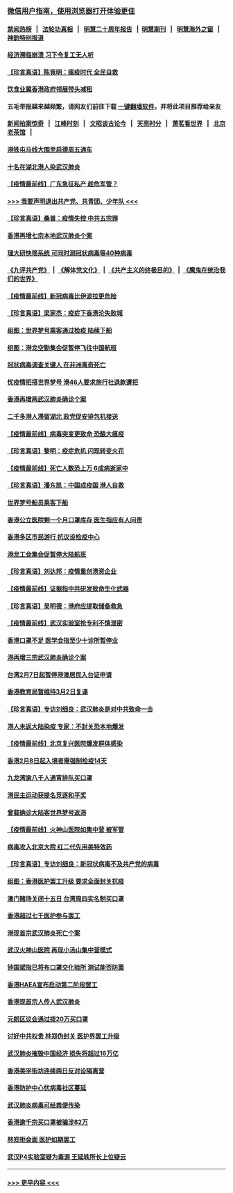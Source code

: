 ### [微信用户指南，使用浏览器打开体验更佳](https://github.com/gfw-breaker/banned-news1/blob/master/indexes/wechat-guide.md?t=0)
#### [禁闻热榜](热点新闻.md?t=0)  &nbsp;&nbsp;|&nbsp;&nbsp; [法轮功真相](https://github.com/gfw-breaker/truth/blob/master/README.md?t=0) &nbsp;&nbsp;|&nbsp;&nbsp; [明慧二十周年报告](https://github.com/gfw-breaker/mh-reports/blob/master/README.md?t=0) &nbsp;&nbsp;|&nbsp;&nbsp;[明慧期刊](https://github.com/gfw-breaker/mh-qikan) &nbsp;&nbsp;|&nbsp;&nbsp; [明慧海外之窗](https://github.com/gfw-breaker/mh-news/blob/master/README.md?t=0) &nbsp;&nbsp;|&nbsp;&nbsp; [神韵特别报道](https://github.com/gfw-breaker/mh-news/blob/master/shenyun.md?t=0)
#### [经济濒临崩溃 习下令复工无人听](../pages/nsc415/n11867269.md?t=02140655) 
#### [【珍言真语】陈竟明：瘟疫时代 全民自救](../pages/nsc415/n11866765.md?t=02140655) 
#### [饮食业冀香港政府领展带头减租](../pages/nsc415/n11864876.md?t=02140655) 
#### 五毛举报越来越频繁，请网友们前往下载 [一键翻墙软件](https://github.com/gfw-breaker/ssr-accounts)，并将此项目推荐给亲友
#### [新闻拍案惊奇](https://github.com/gfw-breaker/banned-news1/blob/master/pages/link4.md) &nbsp;&nbsp;|&nbsp;&nbsp; [江峰时刻](https://github.com/gfw-breaker/banned-news1/blob/master/pages/link4.md) &nbsp;&nbsp;|&nbsp;&nbsp; [文昭谈古论今](https://github.com/gfw-breaker/banned-news1/blob/master/pages/link4.md) &nbsp;&nbsp;|&nbsp;&nbsp; [天亮时分](https://github.com/gfw-breaker/banned-news1/blob/master/pages/link4.md) &nbsp;&nbsp;|&nbsp;&nbsp; [萧茗看世界](https://github.com/gfw-breaker/banned-news1/blob/master/pages/link4.md) &nbsp;&nbsp;|&nbsp;&nbsp; [北京老茶馆](https://github.com/gfw-breaker/banned-news1/blob/master/pages/link4.md) &nbsp;&nbsp;|&nbsp;&nbsp; 
#### [港铁屯马线大围至启德周五通车](../pages/nsc415/n11864842.md?t=02140655) 
#### [十名在湖北港人染武汉肺炎](../pages/nsc415/n11864807.md?t=02140655) 
#### [【疫情最前线】广东急征私产 趁危军管？](../pages/nsc415/n11864205.md?t=02140655) 
#### [>>> 我要声明退出共产党、共青团、少年队 <<<](https://github.com/begood0513/goodnews/blob/master/quit/letter.md) 
#### [【珍言真语】桑普：疫情失控 中共五宗罪](../pages/nsc415/n11864157.md?t=02140655) 
#### [香港再增七宗本地武汉肺炎个案](../pages/nsc415/n11862405.md?t=02140655) 
#### [理大研快筛系统 可同时测冠状病毒等40种病毒](../pages/nsc415/n11862376.md?t=02140655) 
#### [《九评共产党》](https://github.com/begood0513/9ping.md/blob/master/README.md) &nbsp;|&nbsp; [《解体党文化》](../../../../jtdwh.md/blob/master/README.md)  &nbsp;|&nbsp; [《共产主义的终极目的》](../../../../gczydzjmd.md/blob/master/README.md) &nbsp;|&nbsp; [《魔鬼在统治我们的世界》](../../../../mgztzwmdsj.md/blob/master/README.md) 
#### [【疫情最前线】新冠病毒比伊波拉更危险](../pages/nsc415/n11862199.md?t=02140655) 
#### [【珍言真语】梁家杰：疫症下香港沦失败城](../pages/nsc415/n11861588.md?t=02140655) 
#### [组图：世界梦号乘客通过检疫 陆续下船](../pages/nsc415/n11858302.md?t=02140655) 
#### [组图：港龙空勤集会促暂停飞往中国航班](../pages/nsc415/n11858190.md?t=02140655) 
#### [冠状病毒调查关键人 在非洲离奇死亡](../pages/nsc415/n11859798.md?t=02140655) 
#### [忧疫情拒搭世界梦号 港46人要求旅行社退款遭拒](../pages/nsc415/n11859849.md?t=02140655) 
#### [香港再增两武汉肺炎确诊个案](../pages/nsc415/n11859833.md?t=02140655) 
#### [二千多港人滞留湖北 政党促安排包机接送](../pages/nsc415/n11859831.md?t=02140655) 
#### [【疫情最前线】病毒突变更致命 恐酿大瘟疫](../pages/nsc415/n11859604.md?t=02140655) 
#### [【珍言真语】黎明：疫症危机 闪现转变火花](../pages/nsc415/n11859199.md?t=02140655) 
#### [【疫情最前线】死亡人数恐上万 6成病逝家中](../pages/nsc415/n11856687.md?t=02140655) 
#### [【珍言真语】潘东凯：中国成疫国 港人自救](../pages/nsc415/n11856962.md?t=02140655) 
#### [世界梦号船员乘客下船](../pages/nsc415/n11856883.md?t=02140655) 
#### [香港公立医院剩一个月口罩库存 医生指应有人问责](../pages/nsc415/n11856875.md?t=02140655) 
#### [香港多区市民游行 抗议设检疫中心](../pages/nsc415/n11856866.md?t=02140655) 
#### [港龙工会集会促暂停大陆航班](../pages/nsc415/n11856840.md?t=02140655) 
#### [【珍言真语】刘达邦：疫情重创港资企业](../pages/nsc415/n11854274.md?t=02140655) 
#### [【疫情最前线】证据指中共研发致命生化武器](../pages/nsc415/n11853087.md?t=02140655) 
#### [【珍言真语】吴明德：港府应提取储备救急](../pages/nsc415/n11852734.md?t=02140655) 
#### [【疫情最前线】武汉实验室抢专利不慎泄密](../pages/nsc415/n11850310.md?t=02140655) 
#### [香港口罩不足 医学会指至少十诊所暂停业](../pages/nsc415/n11850301.md?t=02140655) 
#### [港再增三宗武汉肺炎确诊个案](../pages/nsc415/n11850328.md?t=02140655) 
#### [台湾2月7日起暂停港澳居民入台证申请](../pages/nsc415/n11850304.md?t=02140655) 
#### [香港教育局暂维持3月2日复课](../pages/nsc415/n11850260.md?t=02140655) 
#### [【珍言真语】专访刘细良：武汉肺炎是对中共致命一击](../pages/nsc415/n11849934.md?t=02140655) 
#### [港人未返大陆染疫 专家：不封关恐本地爆发](../pages/nsc415/n11848021.md?t=02140655) 
#### [【疫情最前线】北京复兴医院爆发群体感染](../pages/nsc415/n11847626.md?t=02140655) 
#### [香港2月8日起入境者需强制检疫14天](../pages/nsc415/n11847658.md?t=02140655) 
#### [九龙湾逾八千人通宵排队买口罩](../pages/nsc415/n11847647.md?t=02140655) 
#### [港民主运动获提名竞逐和平奖](../pages/nsc415/n11847633.md?t=02140655) 
#### [曾载确诊大陆客世界梦号返港](../pages/nsc415/n11847608.md?t=02140655) 
#### [【疫情最前线】火神山医院如集中营 被军管](../pages/nsc415/n11847524.md?t=02140655) 
#### [病毒攻入北京大院 红二代先用美特效药](../pages/nsc415/n11847427.md?t=02140655) 
#### [【珍言真语】专访刘细良：新冠状病毒不及共产党的病毒](../pages/nsc415/n11847164.md?t=02140655) 
#### [组图：香港医护罢工升级 要求全面封关抗疫](../pages/nsc415/n11844107.md?t=02140655) 
#### [澳门赌场关闭十五日 台湾周四实名制买口罩](../pages/nsc415/n11845083.md?t=02140655) 
#### [香港超过七千医护参与罢工](../pages/nsc415/n11845051.md?t=02140655) 
#### [港现首宗武汉肺炎死亡个案](../pages/nsc415/n11844998.md?t=02140655) 
#### [武汉火神山医院 再现小汤山集中营模式](../pages/nsc415/n11844763.md?t=02140655) 
#### [钟国斌指已将布口罩交化验所 测试能否防菌](../pages/nsc415/n11842783.md?t=02140655) 
#### [香港HAEA宣布启动第二阶段罢工](../pages/nsc415/n11842723.md?t=02140655) 
#### [香港现首宗人传人武汉肺炎](../pages/nsc415/n11842766.md?t=02140655) 
#### [元朗区议会通过拨20万买口罩](../pages/nsc415/n11842754.md?t=02140655) 
#### [讨好中共权贵 林郑伪封关 医护界罢工升级](../pages/nsc415/n11842359.md?t=02140655) 
#### [武汉肺炎摧毁中国经济 损失将超过16万亿](../pages/nsc415/n11839723.md?t=02140655) 
#### [香港美孚街坊连续两日反对设隔离营](../pages/nsc415/n11839962.md?t=02140655) 
#### [香港防护中心忧病毒社区蔓延](../pages/nsc415/n11839933.md?t=02140655) 
#### [武汉肺炎病毒可经粪便传染](../pages/nsc415/n11839939.md?t=02140655) 
#### [香港逾千宗买口罩被骗涉82万](../pages/nsc415/n11839914.md?t=02140655) 
#### [林郑拒会面 医护如期罢工](../pages/nsc415/n11839892.md?t=02140655) 
#### [武汉P4实验室疑为毒源 王延轶所长上位疑云](../pages/nsc415/n11835543.md?t=02140655) 

----
#### [ >>> 更早内容 <<< ](../indexes/nsc415-earlier.md)
